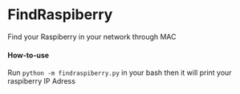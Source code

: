 # FindRaspiberry
Find your Raspiberry in your network through MAC

#### How-to-use

Run ```python -m findraspiberry.py``` in your bash then it will print
your raspiberry IP Adress

